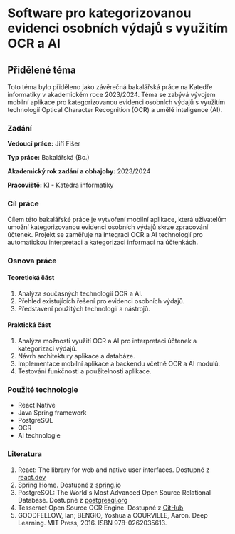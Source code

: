# Software pro kategorizovanou evidenci osobních výdajů s využitím OCR a AI

## Přidělené téma

Toto téma bylo přiděleno jako závěrečná bakalářská práce na Katedře informatiky v akademickém roce 2023/2024. Téma se zabývá vývojem mobilní aplikace pro kategorizovanou evidenci osobních výdajů s využitím technologií Optical Character Recognition (OCR) a umělé inteligence (AI).

### Zadání

**Vedoucí práce:** Jiří Fišer

**Typ práce:** Bakalářská (Bc.)

**Akademický rok zadání a obhajoby:** 2023/2024

**Pracoviště:** KI - Katedra informatiky

### Cíl práce

Cílem této bakalářské práce je vytvoření mobilní aplikace, která uživatelům umožní kategorizovanou evidenci osobních výdajů skrze zpracování účtenek. Projekt se zaměřuje na integraci OCR a AI technologií pro automatickou interpretaci a kategorizaci informací na účtenkách.

### Osnova práce

#### Teoretická část

1. Analýza současných technologií OCR a AI.
2. Přehled existujících řešení pro evidenci osobních výdajů.
3. Představení použitých technologií a nástrojů.

#### Praktická část

1. Analýza možností využití OCR a AI pro interpretaci účtenek a kategorizaci výdajů.
2. Návrh architektury aplikace a databáze.
3. Implementace mobilní aplikace a backendu včetně OCR a AI modulů.
4. Testování funkčnosti a použitelnosti aplikace.

### Použité technologie

- React Native
- Java Spring framework
- PostgreSQL
- OCR 
- AI technologie

### Literatura

1. React: The library for web and native user interfaces. Dostupné z [react.dev](https://react.dev/)
2. Spring Home. Dostupné z [spring.io](https://spring.io/)
3. PostgreSQL: The World's Most Advanced Open Source Relational Database. Dostupné z [postgresql.org](https://www.postgresql.org/)
4. Tesseract Open Source OCR Engine. Dostupné z [GitHub](https://github.com/tesseract-ocr/tesseract)
5. GOODFELLOW, Ian; BENGIO, Yoshua a COURVILLE, Aaron. Deep Learning. MIT Press, 2016. ISBN 978-0262035613.
